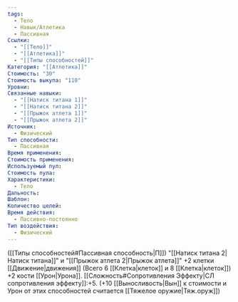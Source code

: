 ```yaml
---
tags:
  - Тело
  - Навык/Атлетика
  - Пассивная
Ссылки:
  - "[[Тело]]"
  - "[[Атлетика]]"
  - "[[Типы способностей]]"
Категория: "[[Атлетика]]"
Стоимость: "30"
Стоимость выкупа: "110"
Уровни: 
Связанные навыки:
  - "[[Натиск титана 1]]"
  - "[[Натиск титана 2]]"
  - "[[Прыжок атлета 1]]"
  - "[[Прыжок атлета 2]]"
Источник:
  - Физический
Тип способности:
  - Пассивная
Время применения: 
Стоимость применения: 
Используемый пул: 
Стоимость пула: 
Характеристики:
  - Тело
Дальность: 
Шаблон: 
Количество целей: 
Время действия:
  - Пассивно-постоянно
Тип воздействия:
  - Физический
---
```

([[Типы способностей#Пассивная способность|П]]) "[[Натиск титана 2|Натиск титана]]" и "[[Прыжок атлета 2|Прыжок атлета]]" +2 клетки [[Движение|движения]] (Всего 6 [[Клетка|клеток]] и 8 [[Клетка|клеток]]) +2 кости [[Урон|Урона]]. [[Сложность#Cопротивления Эффекту|СЛ сопротивления эффекту]]:+5.
(+10 [[Выносливость|Вын]] к стоимости и Урон от этих способностей считается [[Тяжелое оружие|Тяж.оруж]])